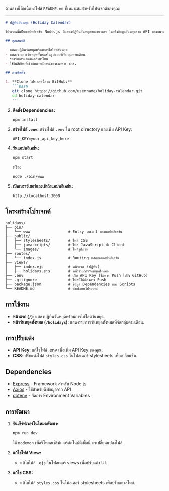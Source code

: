 ด้านล่างนี้คือเนื้อหาไฟล์ `README.md` ที่เหมาะสมสำหรับโปรเจกต์ของคุณ:

---

````markdown
# ปฏิทินวันหยุด (Holiday Calendar)

โปรเจกต์นี้เป็นแอปพลิเคชัน Node.js ที่แสดงปฏิทินวันหยุดของธนาคาร โดยดึงข้อมูลวันหยุดจาก API ของธนาคารแห่งประเทศไทย และแสดงผลในรูปแบบเว็บแอปพลิเคชัน

## คุณสมบัติ

- แสดงปฏิทินวันหยุดพร้อมการไฮไลต์วันหยุด
- แสดงรายการวันหยุดทั้งหมดในรูปแบบที่จัดกลุ่มตามเดือน
- รองรับการแสดงผลภาษาไทย
- ใช้ธีมสีเขียวที่เข้ากับภาพลักษณ์ของธนาคาร ธกส.

## การติดตั้ง

1. **Clone โปรเจกต์นี้จาก GitHub:**
   ```bash
   git clone https://github.com/username/holiday-calendar.git
   cd holiday-calendar
   ```
````

2. **ติดตั้ง Dependencies:**

   ```bash
   npm install
   ```

3. **สร้างไฟล์ `.env`:**
   สร้างไฟล์ `.env` ใน root directory และเพิ่ม API Key:

   ```env
   API_KEY=your_api_key_here
   ```

4. **รันแอปพลิเคชัน:**

   ```bash
   npm start
   ```

   หรือ:

   ```bash
   node ./bin/www
   ```

5. **เปิดเบราว์เซอร์และเข้าถึงแอปพลิเคชัน:**
   ```
   http://localhost:3000
   ```

## โครงสร้างโปรเจกต์

```
holidays/
├── bin/
│   └── www                 # Entry point ของแอปพลิเคชัน
├── public/
│   ├── stylesheets/        # ไฟล์ CSS
│   ├── javascripts/        # ไฟล์ JavaScript ฝั่ง Client
│   └── images/             # ไฟล์รูปภาพ
├── routes/
│   └── index.js            # Routing หลักของแอปพลิเคชัน
├── views/
│   ├── index.ejs           # หน้าแรก (ปฏิทิน)
│   ├── holidays.ejs        # หน้ารายการวันหยุดทั้งหมด
├── .env                    # เก็บ API Key (ไม่ควร Push ไปยัง GitHub)
├── .gitignore              # ไฟล์ที่ไม่ต้องการ Push
├── package.json            # ข้อมูล Dependencies และ Scripts
└── README.md               # คำอธิบายโปรเจกต์
```

## การใช้งาน

- **หน้าแรก (`/`)**: แสดงปฏิทินวันหยุดพร้อมการไฮไลต์วันหยุด.
- **หน้าวันหยุดทั้งหมด (`/holidays`)**: แสดงรายการวันหยุดทั้งหมดที่จัดกลุ่มตามเดือน.

## การปรับแต่ง

- **API Key**: แก้ไขไฟล์ .env เพื่อเพิ่ม API Key ของคุณ.
- **CSS**: ปรับแต่งไฟล์ `styles.css` ในโฟลเดอร์ stylesheets เพื่อเปลี่ยนธีม.

## Dependencies

- [Express](https://expressjs.com/) - Framework สำหรับ Node.js
- [Axios](https://axios-http.com/) - ใช้สำหรับดึงข้อมูลจาก API
- [dotenv](https://github.com/motdotla/dotenv) - จัดการ Environment Variables

## การพัฒนา

1. **รันเซิร์ฟเวอร์ในโหมดพัฒนา:**

   ```bash
   npm run dev
   ```

   ใช้ `nodemon` เพื่อรีโหลดเซิร์ฟเวอร์อัตโนมัติเมื่อมีการเปลี่ยนแปลงไฟล์.

2. **แก้ไขไฟล์ View:**

   - แก้ไขไฟล์ `.ejs` ในโฟลเดอร์ views เพื่อปรับแต่ง UI.

3. **แก้ไข CSS:**
   - แก้ไขไฟล์ `styles.css` ในโฟลเดอร์ stylesheets เพื่อปรับแต่งสไตล์.
